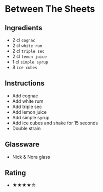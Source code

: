 # Between The Sheets

## Ingredients
- 2 cl `cognac`
- 2 cl `white rum`
- 2 cl `triple sec`
- 2 cl `lemon juice`
- 1 cl `simple syrup`
- 8 `ice cubes`

## Instructions
- Add cognac
- Add white rum
- Add triple sec
- Add lemon juice
- Add simple syrup
- Add ice cubes and shake for 15 seconds
- Double strain

## Glassware
- Nick & Nora glass

## Rating
- ★★★★☆
